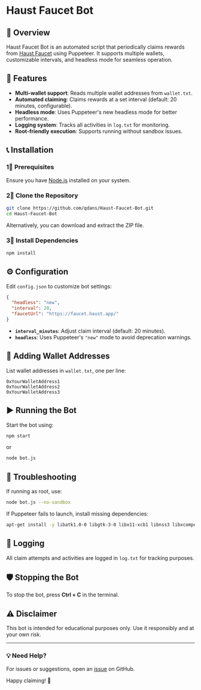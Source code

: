 # Haust Faucet Bot

## 📌 Overview
Haust Faucet Bot is an automated script that periodically claims rewards from [Haust Faucet](https://faucet.haust.app/) using Puppeteer. It supports multiple wallets, customizable intervals, and headless mode for seamless operation.

## 🚀 Features
- **Multi-wallet support**: Reads multiple wallet addresses from `wallet.txt`.
- **Automated claiming**: Claims rewards at a set interval (default: 20 minutes, configurable).
- **Headless mode**: Uses Puppeteer's new headless mode for better performance.
- **Logging system**: Tracks all activities in `log.txt` for monitoring.
- **Root-friendly execution**: Supports running without sandbox issues.

## 📞 Installation
### 1⃣ Prerequisites
Ensure you have [Node.js](https://nodejs.org/) installed on your system.

### 2⃣ Clone the Repository
```sh
git clone https://github.com/qdans/Haust-Faucet-Bot.git
cd Haust-Faucet-Bot
```
Alternatively, you can download and extract the ZIP file.

### 3⃣ Install Dependencies
```sh
npm install
```

## ⚙️ Configuration
Edit `config.json` to customize bot settings:
```json
{
  "headless": "new",
  "interval": 20,
  "faucetUrl": "https://faucet.haust.app/"
}
```
- **`interval_minutes`**: Adjust claim interval (default: 20 minutes).
- **`headless`**: Uses Puppeteer's `"new"` mode to avoid deprecation warnings.

## 📝 Adding Wallet Addresses
List wallet addresses in `wallet.txt`, one per line:
```
0xYourWalletAddress1
0xYourWalletAddress2
0xYourWalletAddress3
```

## ▶️ Running the Bot
Start the bot using:
```sh
npm start
```
or
```sh
node bot.js
```

## 🐝 Troubleshooting
If running as root, use:
```sh
node bot.js --no-sandbox
```
If Puppeteer fails to launch, install missing dependencies:
```sh
apt-get install -y libatk1.0-0 libgtk-3-0 libx11-xcb1 libnss3 libxcomposite1 libxrandr2 libasound2
```

## 💜 Logging
All claim attempts and activities are logged in `log.txt` for tracking purposes.

## 🛡️ Stopping the Bot
To stop the bot, press **Ctrl + C** in the terminal.

## ⚠️ Disclaimer
This bot is intended for educational purposes only. Use it responsibly and at your own risk.

---
### 💡 Need Help?
For issues or suggestions, open an [issue](https://github.com/qdans/Haust-Faucet-Bot/issues) on GitHub.

Happy claiming! 🚀

